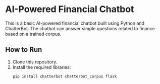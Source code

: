 
# AI-Powered Financial Chatbot

This is a basic AI-powered financial chatbot built using Python and ChatterBot. The chatbot can answer simple questions related to finance based on a trained corpus.

## How to Run

1. Clone this repository.
2. Install the required libraries:
   ```bash
   pip install chatterbot chatterbot_corpus flask
